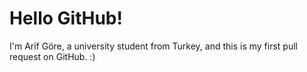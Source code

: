 # Hello GitHub!

I'm Arif Göre, a university student from Turkey, and this is my first pull request on GitHub. :)

